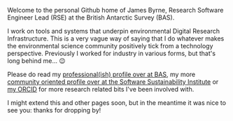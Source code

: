 Welcome to the personal Github home of James Byrne, Research Software Engineer Lead (RSE) at the British Antarctic Survey (BAS). 

<!--**JimCircadian/JimCircadian** is a ✨ _special_ ✨ repository because its `README.md` (this file) appears on your GitHub profile.-->

I work on tools and systems that underpin environmental Digital Research Infrastructure. This is a very vague way of saying that I do whatever makes the environmental science community positively tick from a technology perspective. Previously I worked for industry in various forms, but that's long behind me... :wink:

Please do read my [professional(ish) profile over at BAS](https://www.bas.ac.uk/profile/jambyr), my more [community oriented profile over at the Software Sustainability Institute](https://www.software.ac.uk/about/fellows/james-byrne) or [my ORCID](https://orcid.org/0000-0003-3731-2377) for more research related bits I've been involved with.

I might extend this and other pages soon, but in the meantime it was nice to see you: thanks for dropping by!

